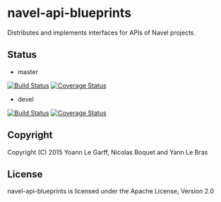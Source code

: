 navel-api-blueprints
====================

Distributes and implements interfaces for APIs of Navel projects.

Status
------

- master

[![Build Status](https://travis-ci.org/Navel-IT/navel-api-blueprints.svg?branch=master)](https://travis-ci.org/Navel-IT/navel-api-blueprints?branch=master)
[![Coverage Status](https://coveralls.io/repos/github/Navel-IT/navel-api-blueprints/badge.svg?branch=master)](https://coveralls.io/github/Navel-IT/navel-api-blueprints?branch=master)

- devel

[![Build Status](https://travis-ci.org/Navel-IT/navel-api-blueprints.svg?branch=devel)](https://travis-ci.org/Navel-IT/navel-api-blueprints?branch=devel)
[![Coverage Status](https://coveralls.io/repos/github/Navel-IT/navel-api-blueprints/badge.svg?branch=devel)](https://coveralls.io/github/Navel-IT/navel-api-blueprints?branch=devel)

Copyright
---------

Copyright (C) 2015 Yoann Le Garff, Nicolas Boquet and Yann Le Bras

License
-------

navel-api-blueprints is licensed under the Apache License, Version 2.0

